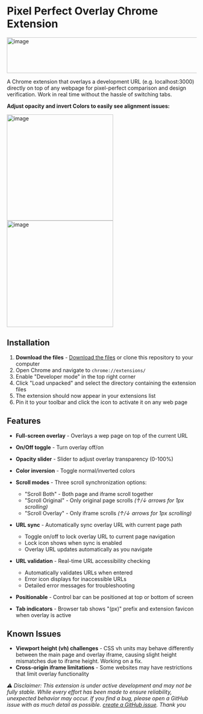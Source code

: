 # Pixel Perfect Overlay Chrome Extension

<img width="857" height="95" alt="image" src="https://github.com/user-attachments/assets/da84710f-40d7-4624-b0b8-9044ffef8c3a" />

A Chrome extension that overlays a development URL (e.g. localhost:3000) directly on top of any webpage for pixel-perfect comparison and design verification. Work in real time without the hassle of switching tabs.


**Adjust opacity and invert Colors to easily see alignment issues:**

<img title="BEFORE" width="282" height="282" alt="image" src="https://github.com/user-attachments/assets/03fd8c7c-9c64-440f-a3d7-7c352bed2e2a" />

<img title="AFTER" width="282" height="283" alt="image" src="https://github.com/user-attachments/assets/469d1d10-4a47-451d-9543-4af2352925b5" />









## Installation

1. **Download the files** - [Download the files](https://github.com/dave-fink/pixel-perfect-chrome-extension/archive/refs/heads/main.zip) or clone this repository to your computer
2. Open Chrome and navigate to `chrome://extensions/`
3. Enable "Developer mode" in the top right corner
4. Click "Load unpacked" and select the directory containing the extension files
5. The extension should now appear in your extensions list
6. Pin it to your toolbar and click the icon to activate it on any web page

## Features

- **Full-screen overlay** - Overlays a wep page on top of the current URL
- **On/Off toggle** - Turn overlay off/on

- **Opacity slider** - Slider to adjust overlay transparency (0-100%)
- **Color inversion** - Toggle normal/inverted colors
- **Scroll modes** - Three scroll synchronization options:
  - "Scroll Both" - Both page and iframe scroll together
  - "Scroll Original" - Only original page scrolls *(↑/↓ arrows for 1px scrolling)*
  - "Scroll Overlay" - Only iframe scrolls *(↑/↓ arrows for 1px scrolling)*
- **URL sync** - Automatically sync overlay URL with current page path
  - Toggle on/off to lock overlay URL to current page navigation
  - Lock icon shows when sync is enabled
  - Overlay URL updates automatically as you navigate
- **URL validation** - Real-time URL accessibility checking
  - Automatically validates URLs when entered
  - Error icon displays for inaccessible URLs
  - Detailed error messages for troubleshooting
- **Positionable** - Control bar can be positioned at top or bottom of screen
- **Tab indicators** - Browser tab shows "(px)" prefix and extension favicon when overlay is active

## Known Issues

- **Viewport height (vh) challenges** - CSS vh units may behave differently between the main page and overlay iframe, causing slight height mismatches due to iframe height.  Working on a fix.
- **Cross-origin iframe limitations** - Some websites may have restrictions that limit overlay functionality


*⚠️ Disclaimer: This extension is under active development and may not be fully stable. While every effort has been made to ensure reliability, unexpected behavior may occur. If you find a bug, please open a GitHub issue with as much detail as possible. [create a GitHub issue](https://github.com/dave-fink/pixel-perfect-chrome-extension/issues).  Thank you*
